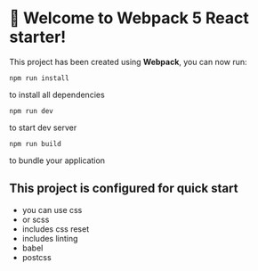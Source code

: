 # 👋 Welcome to Webpack 5 React starter!

This project has been created using **Webpack**, you can now run:

```
npm run install
```

to install all dependencies

```
npm run dev
```

to start dev server

```
npm run build
```

to bundle your application

## This project is configured for quick start

- you can use css
- or scss
- includes css reset
- includes linting
- babel
- postcss
